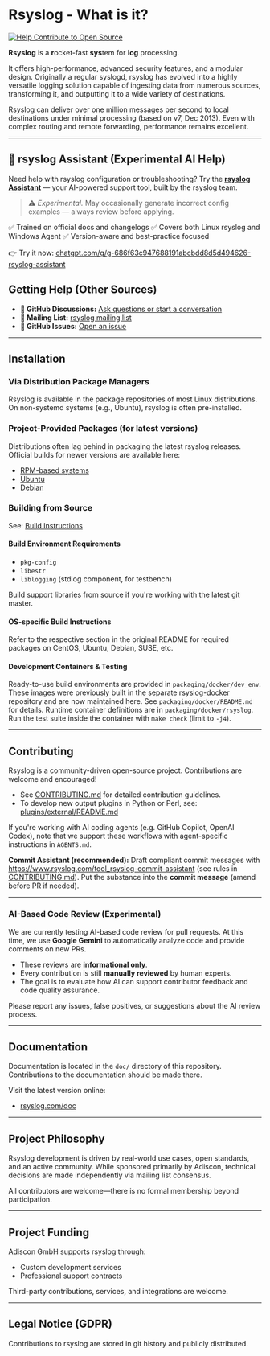# Rsyslog - What is it?

[![Help Contribute to Open Source](https://www.codetriage.com/rsyslog/rsyslog/badges/users.svg)](https://www.codetriage.com/rsyslog/rsyslog)

**Rsyslog** is a **r**ocket-fast **sys**tem for **log** processing.

It offers high-performance, advanced security features, and a modular design.
Originally a regular syslogd, rsyslog has evolved into a highly versatile logging solution capable of ingesting data from numerous sources, transforming it, and outputting it to a wide variety of destinations.

Rsyslog can deliver over one million messages per second to local destinations under minimal processing (based on v7, Dec 2013). Even with complex routing and remote forwarding, performance remains excellent.

---


## 🤖 rsyslog Assistant (Experimental AI Help)

Need help with rsyslog configuration or troubleshooting?
Try the **[rsyslog Assistant](https://chatgpt.com/g/g-686f63c947688191abcbdd8d5d494626-rsyslog-assistant)** — your AI-powered support tool, built by the rsyslog team.

> ⚠️ *Experimental.* May occasionally generate incorrect config examples — always review before applying.

✅ Trained on official docs and changelogs
✅ Covers both Linux rsyslog and Windows Agent
✅ Version-aware and best-practice focused

👉 Try it now: [chatgpt.com/g/g-686f63c947688191abcbdd8d5d494626-rsyslog-assistant](https://chatgpt.com/g/g-686f63c947688191abcbdd8d5d494626-rsyslog-assistant)


## Getting Help (Other Sources)

* **💬 GitHub Discussions:** [Ask questions or start a conversation](https://github.com/rsyslog/rsyslog/discussions)
* **📧 Mailing List:** [rsyslog mailing list](https://lists.adiscon.net/mailman/listinfo/rsyslog)
* **🐛 GitHub Issues:** [Open an issue](https://github.com/rsyslog/rsyslog/issues)

---

## Installation

### Via Distribution Package Managers
Rsyslog is available in the package repositories of most Linux distributions. On non-systemd systems (e.g., Ubuntu), rsyslog is often pre-installed.

### Project-Provided Packages (for latest versions)
Distributions often lag behind in packaging the latest rsyslog releases. Official builds for newer versions are available here:

- [RPM-based systems](https://www.rsyslog.com/rhelcentos-rpms/)
- [Ubuntu](https://www.rsyslog.com/ubuntu-repository/)
- [Debian](https://www.rsyslog.com/debian-repository/)

### Building from Source
See: [Build Instructions](https://www.rsyslog.com/doc/v8-stable/installation/build_from_repo.html)

#### Build Environment Requirements
- `pkg-config`
- `libestr`
- `liblogging` (stdlog component, for testbench)

Build support libraries from source if you're working with the latest git master.

#### OS-specific Build Instructions
Refer to the respective section in the original README for required packages on CentOS, Ubuntu, Debian, SUSE, etc.

#### Development Containers & Testing
Ready-to-use build environments are provided in `packaging/docker/dev_env`. These images were previously built in the separate [rsyslog-docker](https://github.com/rsyslog/rsyslog-docker) repository and are now maintained here. See `packaging/docker/README.md` for details. Runtime container definitions are in `packaging/docker/rsyslog`. Run the test suite inside the container with `make check` (limit to `-j4`).

---

## Contributing
Rsyslog is a community-driven open-source project. Contributions are welcome and encouraged!

- See [CONTRIBUTING.md](CONTRIBUTING.md) for detailed contribution guidelines.
- To develop new output plugins in Python or Perl, see: [plugins/external/README.md](plugins/external/README.md)

If you're working with AI coding agents (e.g. GitHub Copilot, OpenAI Codex), note that we support these workflows with agent-specific instructions in `AGENTS.md`.

**Commit Assistant (recommended):** Draft compliant commit messages with
https://www.rsyslog.com/tool_rsyslog-commit-assistant (see rules in
[CONTRIBUTING.md](CONTRIBUTING.md)). Put the substance into the **commit
message** (amend before PR if needed).

---

### AI-Based Code Review (Experimental)

We are currently testing AI-based code review for pull requests. At this time, we use **Google Gemini** to automatically analyze code and provide comments on new PRs.

- These reviews are **informational only**.
- Every contribution is still **manually reviewed** by human experts.
- The goal is to evaluate how AI can support contributor feedback and code quality assurance.

Please report any issues, false positives, or suggestions about the AI review process.

---

## Documentation
Documentation is located in the `doc/` directory of this repository. Contributions to the documentation should be made there.

Visit the latest version online:
- [rsyslog.com/doc](https://www.rsyslog.com/doc/)

---

## Project Philosophy
Rsyslog development is driven by real-world use cases, open standards, and an active community. While sponsored primarily by Adiscon, technical decisions are made independently via mailing list consensus.

All contributors are welcome—there is no formal membership beyond participation.

---

## Project Funding
Adiscon GmbH supports rsyslog through:
- Custom development services
- Professional support contracts

Third-party contributions, services, and integrations are welcome.

---

## Legal Notice (GDPR)
Contributions to rsyslog are stored in git history and publicly distributed.
